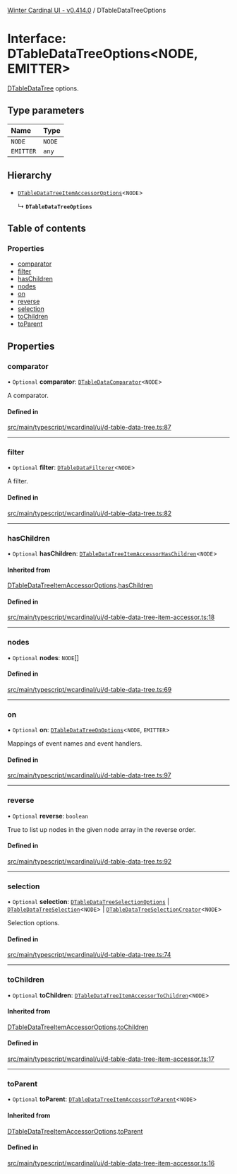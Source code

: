 [Winter Cardinal UI - v0.414.0](../index.md) / DTableDataTreeOptions

# Interface: DTableDataTreeOptions\<NODE, EMITTER\>

[DTableDataTree](../classes/DTableDataTree.md) options.

## Type parameters

| Name | Type |
| :------ | :------ |
| `NODE` | `NODE` |
| `EMITTER` | `any` |

## Hierarchy

- [`DTableDataTreeItemAccessorOptions`](DTableDataTreeItemAccessorOptions.md)\<`NODE`\>

  ↳ **`DTableDataTreeOptions`**

## Table of contents

### Properties

- [comparator](DTableDataTreeOptions.md#comparator)
- [filter](DTableDataTreeOptions.md#filter)
- [hasChildren](DTableDataTreeOptions.md#haschildren)
- [nodes](DTableDataTreeOptions.md#nodes)
- [on](DTableDataTreeOptions.md#on)
- [reverse](DTableDataTreeOptions.md#reverse)
- [selection](DTableDataTreeOptions.md#selection)
- [toChildren](DTableDataTreeOptions.md#tochildren)
- [toParent](DTableDataTreeOptions.md#toparent)

## Properties

### comparator

• `Optional` **comparator**: [`DTableDataComparator`](../index.md#dtabledatacomparator)\<`NODE`\>

A comparator.

#### Defined in

[src/main/typescript/wcardinal/ui/d-table-data-tree.ts:87](https://github.com/winter-cardinal/winter-cardinal-ui/blob/v0.414.0/src/main/typescript/wcardinal/ui/d-table-data-tree.ts#L87)

___

### filter

• `Optional` **filter**: [`DTableDataFilterer`](../index.md#dtabledatafilterer)\<`NODE`\>

A filter.

#### Defined in

[src/main/typescript/wcardinal/ui/d-table-data-tree.ts:82](https://github.com/winter-cardinal/winter-cardinal-ui/blob/v0.414.0/src/main/typescript/wcardinal/ui/d-table-data-tree.ts#L82)

___

### hasChildren

• `Optional` **hasChildren**: [`DTableDataTreeItemAccessorHasChildren`](../index.md#dtabledatatreeitemaccessorhaschildren)\<`NODE`\>

#### Inherited from

[DTableDataTreeItemAccessorOptions](DTableDataTreeItemAccessorOptions.md).[hasChildren](DTableDataTreeItemAccessorOptions.md#haschildren)

#### Defined in

[src/main/typescript/wcardinal/ui/d-table-data-tree-item-accessor.ts:18](https://github.com/winter-cardinal/winter-cardinal-ui/blob/v0.414.0/src/main/typescript/wcardinal/ui/d-table-data-tree-item-accessor.ts#L18)

___

### nodes

• `Optional` **nodes**: `NODE`[]

#### Defined in

[src/main/typescript/wcardinal/ui/d-table-data-tree.ts:69](https://github.com/winter-cardinal/winter-cardinal-ui/blob/v0.414.0/src/main/typescript/wcardinal/ui/d-table-data-tree.ts#L69)

___

### on

• `Optional` **on**: [`DTableDataTreeOnOptions`](DTableDataTreeOnOptions.md)\<`NODE`, `EMITTER`\>

Mappings of event names and event handlers.

#### Defined in

[src/main/typescript/wcardinal/ui/d-table-data-tree.ts:97](https://github.com/winter-cardinal/winter-cardinal-ui/blob/v0.414.0/src/main/typescript/wcardinal/ui/d-table-data-tree.ts#L97)

___

### reverse

• `Optional` **reverse**: `boolean`

True to list up nodes in the given node array in the reverse order.

#### Defined in

[src/main/typescript/wcardinal/ui/d-table-data-tree.ts:92](https://github.com/winter-cardinal/winter-cardinal-ui/blob/v0.414.0/src/main/typescript/wcardinal/ui/d-table-data-tree.ts#L92)

___

### selection

• `Optional` **selection**: [`DTableDataTreeSelectionOptions`](DTableDataTreeSelectionOptions.md) \| [`DTableDataTreeSelection`](DTableDataTreeSelection.md)\<`NODE`\> \| [`DTableDataTreeSelectionCreator`](../index.md#dtabledatatreeselectioncreator)\<`NODE`\>

Selection options.

#### Defined in

[src/main/typescript/wcardinal/ui/d-table-data-tree.ts:74](https://github.com/winter-cardinal/winter-cardinal-ui/blob/v0.414.0/src/main/typescript/wcardinal/ui/d-table-data-tree.ts#L74)

___

### toChildren

• `Optional` **toChildren**: [`DTableDataTreeItemAccessorToChildren`](../index.md#dtabledatatreeitemaccessortochildren)\<`NODE`\>

#### Inherited from

[DTableDataTreeItemAccessorOptions](DTableDataTreeItemAccessorOptions.md).[toChildren](DTableDataTreeItemAccessorOptions.md#tochildren)

#### Defined in

[src/main/typescript/wcardinal/ui/d-table-data-tree-item-accessor.ts:17](https://github.com/winter-cardinal/winter-cardinal-ui/blob/v0.414.0/src/main/typescript/wcardinal/ui/d-table-data-tree-item-accessor.ts#L17)

___

### toParent

• `Optional` **toParent**: [`DTableDataTreeItemAccessorToParent`](../index.md#dtabledatatreeitemaccessortoparent)\<`NODE`\>

#### Inherited from

[DTableDataTreeItemAccessorOptions](DTableDataTreeItemAccessorOptions.md).[toParent](DTableDataTreeItemAccessorOptions.md#toparent)

#### Defined in

[src/main/typescript/wcardinal/ui/d-table-data-tree-item-accessor.ts:16](https://github.com/winter-cardinal/winter-cardinal-ui/blob/v0.414.0/src/main/typescript/wcardinal/ui/d-table-data-tree-item-accessor.ts#L16)

